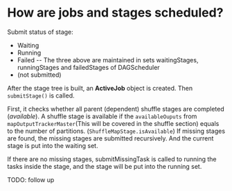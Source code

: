 # How are jobs and stages scheduled?

Submit status of stage:
* Waiting
* Running
* Failed -- The three above are maintained in sets waitingStages, runningStages and failedStages of DAGScheduler
* (not submitted)

After the stage tree is built, an **ActiveJob** object is created. Then `submitStage()` is called.

First, it checks whether all parent (dependent) shuffle stages are completed (*available*). 
A shuffle stage is available if the `availableOuputs` from `mapOutputTrackerMaster`(This will be covered in the shuffle section) equals to the number of partitions. (`ShuffleMapStage.isAvailable`)
If missing stages are found, the missing stages are submitted recursively. And the current stage is put into the waiting set.

If there are no missing stages, submitMissingTask is called to running the tasks inside the stage, and the stage will be put into the running set.

TODO: follow up
